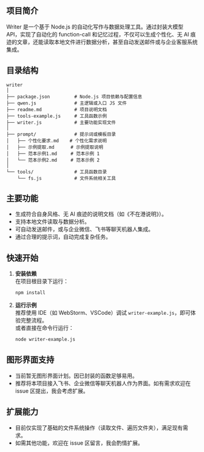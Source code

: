## 项目简介

Writer 是一个基于 Node.js 的自动化写作与数据处理工具。通过封装大模型 API，实现了自动化的 function-call 和记忆过程，不仅可以生成个性化、无 AI 痕迹的文章，还能读取本地文件进行数据分析，甚至自动发送邮件或与企业客服系统集成。

## 目录结构

```text
writer
│
├── package.json         # Node.js 项目依赖与配置信息
├── qwen.js              # 主逻辑或入口 JS 文件
├── readme.md            # 项目说明文档
├── tools-example.js     # 工具函数示例
├── writer.js            # 主要功能实现文件
│
├── prompt/              # 提示词或模板目录
│   ├── 个性化要求.md    # 个性化需求说明
│   ├── 示例提取.md      # 示例提取说明
│   ├── 范本示例1.md     # 范本示例 1
│   └── 范本示例2.md     # 范本示例 2
│
└── tools/               # 工具函数目录
    └── fs.js            # 文件系统相关工具
```

## 主要功能

- 生成符合自身风格、无 AI 痕迹的说明文档（如《不在港说明》）。
- 支持本地文件读取与数据分析。
- 可自动发送邮件，或与企业微信、飞书等聊天机器人集成。
- 通过合理的提示词，自动完成复杂任务。

## 快速开始

1. **安装依赖**  
   在项目根目录下运行：
   ```bash
   npm install
   ```
2. **运行示例**  
   推荐使用 IDE（如 WebStorm、VSCode）调试 `writer-example.js`，即可体验完整流程。  
   或者直接在命令行运行：
   ```bash
   node writer-example.js
   ```

## 图形界面支持

- 当前暂无图形界面计划。因已封装的函数足够易用。
- 推荐将本项目接入飞书、企业微信等聊天机器人作为界面。如有需求欢迎在 issue 区提出，我会考虑扩展。

## 扩展能力

- 目前仅实现了基础的文件系统操作（读取文件、遍历文件夹），满足现有需求。
- 如需其他功能，欢迎在 issue 区留言，我会酌情扩展。

